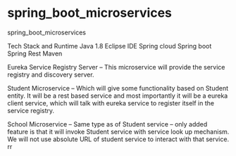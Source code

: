 # spring_boot_microservices
spring_boot_microservices

Tech Stack and Runtime
Java 1.8
Eclipse IDE
Spring cloud
Spring boot
Spring Rest
Maven


Eureka Service Registry Server – 
This microservice will provide the service registry and discovery server.

Student Microservice – 
Which will give some functionality based on Student entity. It will be a rest based service and most importantly it will be a eureka client service, which will talk with eureka service to register itself in the service registry.

School Microservice – 
Same type as of Student service – only added feature is that it will invoke Student service with service look up mechanism. We will not use absolute URL of student service to interact with that service.
rr
